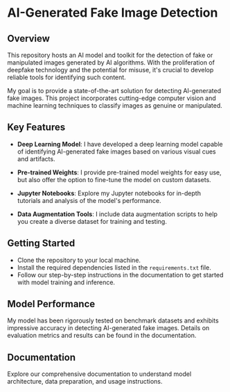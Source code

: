 # AI-Generated Fake Image Detection

## Overview

This repository hosts an AI model and toolkit for the detection of fake or manipulated images generated by AI algorithms. With the proliferation of deepfake technology and the potential for misuse, it's crucial to develop reliable tools for identifying such content.

My goal is to provide a state-of-the-art solution for detecting AI-generated fake images. This project incorporates cutting-edge computer vision and machine learning techniques to classify images as genuine or manipulated.

## Key Features

- **Deep Learning Model**: I have developed a deep learning model capable of identifying AI-generated fake images based on various visual cues and artifacts.

- **Pre-trained Weights**: I provide pre-trained model weights for easy use, but also offer the option to fine-tune the model on custom datasets.

- **Jupyter Notebooks**: Explore my Jupyter notebooks for in-depth tutorials and analysis of the model's performance.

- **Data Augmentation Tools**: I include data augmentation scripts to help you create a diverse dataset for training and testing.

## Getting Started

- Clone the repository to your local machine.
- Install the required dependencies listed in the `requirements.txt` file.
- Follow our step-by-step instructions in the documentation to get started with model training and inference.

## Model Performance

My model has been rigorously tested on benchmark datasets and exhibits impressive accuracy in detecting AI-generated fake images. Details on evaluation metrics and results can be found in the documentation.

## Documentation

Explore our comprehensive documentation to understand model architecture, data preparation, and usage instructions.

